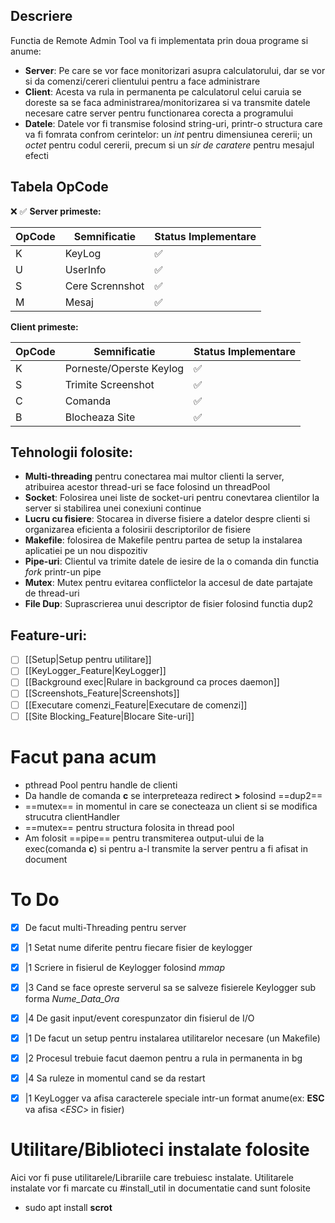## Descriere
Functia de Remote Admin Tool va fi implementata prin doua programe si anume:
- **Server**: Pe care se vor face monitorizari asupra calculatorului, dar se vor si da comenzi/cereri clientului pentru a face administrare
- **Client**: Acesta va rula in permanenta pe calculatorul celui caruia se doreste sa se faca administrarea/monitorizarea si va transmite datele necesare catre server pentru functionarea corecta a programului
- **Datele**: Datele vor fi transmise folosind string-uri, printr-o structura care va fi fomrata confrom cerintelor: un *int* pentru dimensiunea cererii; un *octet* pentru codul cererii, precum si un *sir de caratere* pentru mesajul efecti
## Tabela OpCode
❌ ✅
**Server primeste:**

| OpCode | Semnificatie    | Status Implementare |
| ------ | --------------- | ------------------- |
| K      | KeyLog          | ✅                   |
| U      | UserInfo        | ✅                   |
| S      | Cere Scrennshot | ✅                   |
| M      | Mesaj           | ✅                   |



**Client primeste:**

| OpCode | Semnificatie            | Status Implementare |
| ------ | ----------------------- | ------------------- |
| K      | Porneste/Operste Keylog | ✅                   |
| S      | Trimite Screenshot      | ✅                   |
| C      | Comanda                 | ✅                   |
| B      | Blocheaza Site          | ✅                   |

## Tehnologii folosite:
- **Multi-threading** pentru conectarea mai multor clienti la server, atribuirea acestor thread-uri se face folosind un threadPool
- **Socket**: Folosirea unei liste de socket-uri pentru conevtarea clientilor la server si stabilirea unei conexiuni continue
- **Lucru cu fisiere**: Stocarea in diverse fisiere a datelor despre clienti si organizarea eficienta a folosirii descriptorilor de fisiere
- **Makefile**: folosirea de Makefile pentru partea de setup la instalarea aplicatiei pe un nou dispozitiv
- **Pipe-uri**: Clientul va trimite datele de iesire de la o comanda din functia *fork* printr-un pipe
- **Mutex**: Mutex pentru evitarea conflictelor la accesul de date partajate de thread-uri
- **File Dup**: Suprascrierea unui descriptor de fisier folosind functia dup2
## Feature-uri:
- [ ] [[Setup|Setup pentru utilitare]]
- [ ] [[KeyLogger_Feature|KeyLogger]]
- [ ] [[Background exec|Rulare in background ca proces daemon]]
- [ ] [[Screenshots_Feature|Screenshots]] 
- [ ] [[Executare comenzi_Feature|Executare de comenzi]]
- [ ] [[Site Blocking_Feature|Blocare Site-uri]]

# Facut pana acum
- pthread Pool pentru handle de clienti
- Da handle de comanda **c** se interpreteaza redirect **>** folosind ==dup2==
- ==mutex== in momentul in care se conecteaza un client si se modifica strucutra clientHandler
- ==mutex== pentru structura folosita in thread pool
- Am folosit ==pipe== pentru transmiterea output-ului de la exec(comanda **c**) si pentru a-l transmite la server pentru a fi afisat in document

# To Do
- [x] De facut multi-Threading pentru server
- [x] |1 Setat nume diferite pentru fiecare fisier de keylogger
- [x] |1 Scriere in fisierul de Keylogger folosind *mmap*
- [x] |3 Cand se face opreste serverul sa se salveze fisierele Keylogger sub forma *Nume_Data_Ora*
- [x] |4 De gasit input/event corespunzator din fisierul de I/O
- [x] |1 De facut un setup pentru instalarea utilitarelor necesare (un Makefile)
- [x] |2 Procesul trebuie facut daemon pentru a rula in permanenta in bg
- [x] |4 Sa ruleze in momentul cand se da restart
- [x] |1 KeyLogger va afisa caracterele speciale intr-un format anume(ex: **ESC** va afisa \<*ESC*\> in fisier)


# Utilitare/Biblioteci instalate folosite
Aici vor fi puse utilitarele/Librariile care trebuiesc instalate. Utilitarele instalate vor fi marcate cu #install_util in documentatie cand sunt folosite
- sudo apt install **scrot**



